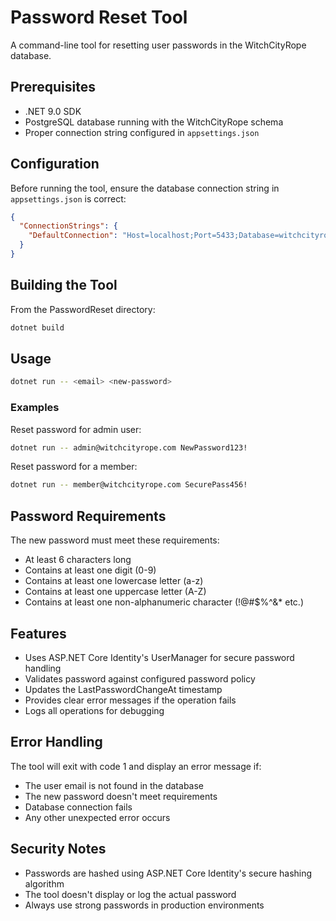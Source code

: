 # Password Reset Tool

A command-line tool for resetting user passwords in the WitchCityRope database.

## Prerequisites

- .NET 9.0 SDK
- PostgreSQL database running with the WitchCityRope schema
- Proper connection string configured in `appsettings.json`

## Configuration

Before running the tool, ensure the database connection string in `appsettings.json` is correct:

```json
{
  "ConnectionStrings": {
    "DefaultConnection": "Host=localhost;Port=5433;Database=witchcityrope_db;Username=postgres;Password=WitchCity2024!"
  }
}
```

## Building the Tool

From the PasswordReset directory:

```bash
dotnet build
```

## Usage

```bash
dotnet run -- <email> <new-password>
```

### Examples

Reset password for admin user:
```bash
dotnet run -- admin@witchcityrope.com NewPassword123!
```

Reset password for a member:
```bash
dotnet run -- member@witchcityrope.com SecurePass456!
```

## Password Requirements

The new password must meet these requirements:
- At least 6 characters long
- Contains at least one digit (0-9)
- Contains at least one lowercase letter (a-z)
- Contains at least one uppercase letter (A-Z)
- Contains at least one non-alphanumeric character (!@#$%^&* etc.)

## Features

- Uses ASP.NET Core Identity's UserManager for secure password handling
- Validates password against configured password policy
- Updates the LastPasswordChangeAt timestamp
- Provides clear error messages if the operation fails
- Logs all operations for debugging

## Error Handling

The tool will exit with code 1 and display an error message if:
- The user email is not found in the database
- The new password doesn't meet requirements
- Database connection fails
- Any other unexpected error occurs

## Security Notes

- Passwords are hashed using ASP.NET Core Identity's secure hashing algorithm
- The tool doesn't display or log the actual password
- Always use strong passwords in production environments